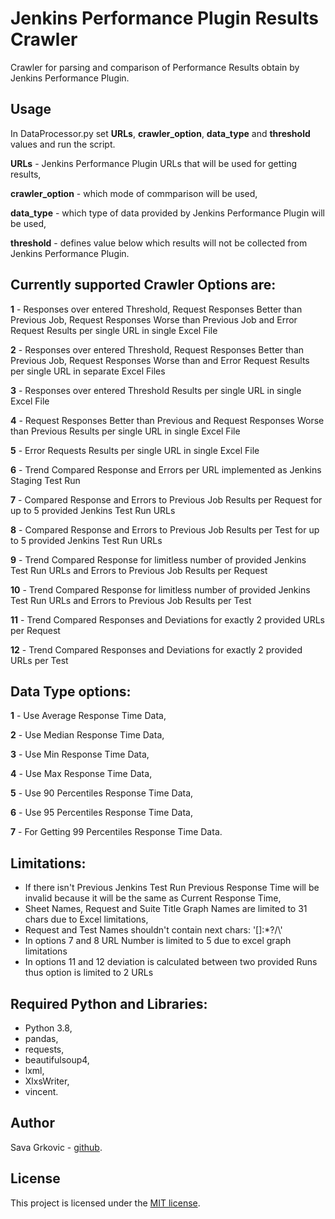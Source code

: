 # Jenkins Performance Plugin Results Crawler

Crawler for parsing and comparison of Performance Results obtain by Jenkins Performance Plugin.

## Usage

In DataProcessor.py set **URLs**, **crawler_option**, **data_type** and **threshold** values and run the script. 

**URLs** - Jenkins Performance Plugin URLs that will be used for getting results,

**crawler_option** - which mode of commparison will be used,

**data_type** - which type of data provided by Jenkins Performance Plugin will be used,

**threshold** - defines value below which results will not be collected from Jenkins Performance Plugin.

## Currently supported Crawler Options are:
        
 **1** - Responses over entered Threshold, Request Responses Better than Previous Job, 
            Request Responses Worse than Previous Job and Error Request Results per single URL in single Excel File
                
 **2** - Responses over entered Threshold, Request Responses Better than Previous Job, 
            Request Responses Worse than and Error Request Results per single URL in separate Excel Files
                
 **3** - Responses over entered Threshold Results per single URL 
            in single Excel File
            
 **4** - Request Responses Better than Previous and Request Responses Worse than Previous Results
            per single URL in single Excel File
            
 **5** - Error Requests Results per single URL in single Excel File
            
 **6** - Trend Compared Response and Errors per URL implemented as Jenkins Staging Test Run 
            
 **7** - Compared Response and Errors to Previous Job Results per Request 
            for up to 5 provided Jenkins Test Run URLs
        
 **8** - Compared Response and Errors to Previous Job Results per Test 
            for up to 5 provided Jenkins Test Run URLs
        
 **9** - Trend Compared Response for limitless number of provided Jenkins Test Run URLs 
            and Errors to Previous Job Results per Request
        
 **10** - Trend Compared Response for limitless number of provided Jenkins Test Run URLs 
            and Errors to Previous Job Results per Test
        
 **11** - Trend Compared Responses and Deviations for exactly 2 provided URLs per Request
        
 **12** - Trend Compared Responses and Deviations for exactly 2 provided URLs per Test
        
        
## Data Type options:
        
 **1** - Use Average Response Time Data,
        
 **2** - Use Median Response Time Data,
        
 **3** - Use Min Response Time Data,
        
 **4** - Use Max Response Time Data,
        
 **5** - Use 90 Percentiles Response Time Data,
        
 **6** - Use 95 Percentiles Response Time Data,
        
 **7** - For Getting 99 Percentiles Response Time Data.
        
## Limitations:
   
*  If there isn't Previous Jenkins Test Run Previous Response Time will be invalid because it will be the same as Current Response Time,
*  Sheet Names, Request and Suite Title Graph Names are limited to 31 chars due to Excel limitations,
*  Request and Test Names shouldn't contain next chars: '[]:*?/\\'
*  In options 7 and 8 URL Number is limited to 5 due to excel graph limitations
*  In options 11 and 12 deviation is calculated between two provided Runs thus option is limited to 2 URLs
        
## Required Python and Libraries:
   
* Python 3.8,
* pandas,
* requests,
* beautifulsoup4,
* lxml,
* XlxsWriter,
* vincent.
        
## Author

Sava Grkovic - [github](https://github.com/savagrk).

## License

This project is licensed under the [MIT license](/LICENSE).
